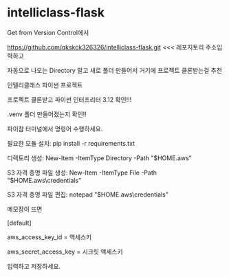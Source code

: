 # intelliclass-flask

Get from Version Control에서

https://github.com/qkskck326326/intelliclass-flask.git  <<<  레포지토리 주소입력하고

자동으로 나오는 Directory 말고 새로 폴더 만들어서 거기에 프로젝트 클론받는걸 추천

인텔리클래스 파이썬 프로젝트

프로젝트 클론받고 파이썬 인터프리터 3.12 확인!!!

.venv 폴더 만들어졌는지 확인!!

파이참 터미널에서 명령어 수행하세요.

필요한 모듈 설치: pip install -r requirements.txt

디렉토리 생성: New-Item -ItemType Directory -Path "$HOME\.aws"

S3 자격 증명 파일 생성: New-Item -ItemType File -Path "$HOME\.aws\credentials"

S3 자격 증명 파일 편집: notepad "$HOME\.aws\credentials"

메모장이 뜨면

[default]

aws_access_key_id = 액세스키

aws_secret_access_key = 시크릿 액세스키

입력하고 저장하세요.
